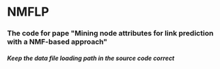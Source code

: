 # NMFLP
### The code for pape "Mining node attributes for link prediction with a NMF-based approach"

##### Keep the data file loading path in the source code correct
